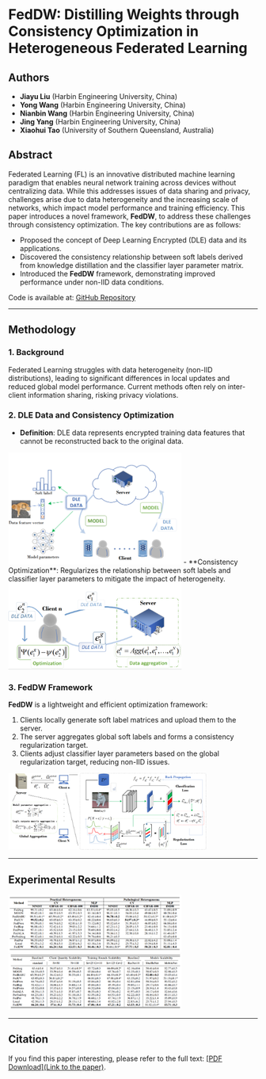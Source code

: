 # FedDW: Distilling Weights through Consistency Optimization in Heterogeneous Federated Learning

## Authors
- **Jiayu Liu** (Harbin Engineering University, China)  
- **Yong Wang** (Harbin Engineering University, China)  
- **Nianbin Wang** (Harbin Engineering University, China)  
- **Jing Yang** (Harbin Engineering University, China)  
- **Xiaohui Tao** (University of Southern Queensland, Australia)  

## Abstract
Federated Learning (FL) is an innovative distributed machine learning paradigm that enables neural network training across devices without centralizing data. While this addresses issues of data sharing and privacy, challenges arise due to data heterogeneity and the increasing scale of networks, which impact model performance and training efficiency. This paper introduces a novel framework, **FedDW**, to address these challenges through consistency optimization. The key contributions are as follows:

- Proposed the concept of Deep Learning Encrypted (DLE) data and its applications.
- Discovered the consistency relationship between soft labels derived from knowledge distillation and the classifier layer parameter matrix.
- Introduced the **FedDW** framework, demonstrating improved performance under non-IID data conditions.

Code is available at: [GitHub Repository](https://github.com/liuvvvvv1/FedDW)

---

## Methodology

### 1. Background
Federated Learning struggles with data heterogeneity (non-IID distributions), leading to significant differences in local updates and reduced global model performance. Current methods often rely on inter-client information sharing, risking privacy violations.

### 2. DLE Data and Consistency Optimization
- **Definition**: DLE data represents encrypted training data features that cannot be reconstructed back to the original data.
<img src="./pict/san.png" width="350" />
- **Consistency Optimization**: Regularizes the relationship between soft labels and classifier layer parameters to mitigate the impact of heterogeneity.
<img src="./pict/opti.png" width="350" />




### 3. **FedDW** Framework
**FedDW** is a lightweight and efficient optimization framework:
1. Clients locally generate soft label matrices and upload them to the server.
2. The server aggregates global soft labels and forms a consistency regularization target.
3. Clients adjust classifier layer parameters based on the global regularization target, reducing non-IID issues.
<img src="./pict/sum.png" width="400" />

---

## Experimental Results
<img src="./pict/t1.png" width="350" />
<img src="./pict/t2.png" width="350" />


---
## Citation
If you find this paper interesting, please refer to the full text: [[PDF Download](Link to the paper)](https://arxiv.org/abs/2412.04521).

